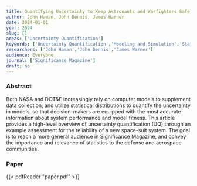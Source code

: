 ```yaml
---
title: Quantifying Uncertainty to Keep Astronauts and Warfighters Safe
author: John Haman, John Dennis, James Warner
date: 2024-01-01
year: 2024
slug: []
areas: ['Uncertainty Quantification']
keywords: ['Uncertainty Quantification','Modeling and Simulation','Statistics','Reliability']
researchers: ['John Haman','John Dennis','James Warner']
audience: Everyone
journal: ['Significance Magazine']
draft: no
---
```




### Abstract

Both NASA and DOT&E increasingly rely on computer models to supplement data collection, and utilize statistical distributions to quantify the uncertainty in models, so that decision-makers are equipped with the most accurate information about system performance and model fitness.  This article provides a high-level overview of uncertainty quantification (UQ) through an example assessment for the reliability of a new space-suit system.  The goal is to reach a more general audience in Significance Magazine, and convey the importance and relevance of statistics to the defense and aerospace communities.



### Paper 
 {{< pdfReader "paper.pdf" >}}


